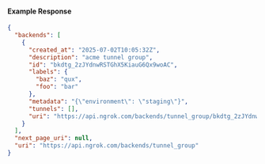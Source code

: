 <!-- Code generated for API Clients. DO NOT EDIT. -->

#### Example Response

```json
{
  "backends": [
    {
      "created_at": "2025-07-02T10:05:32Z",
      "description": "acme tunnel group",
      "id": "bkdtg_2zJYdnwRSTGhX5KiauG6Qx9woAC",
      "labels": {
        "baz": "qux",
        "foo": "bar"
      },
      "metadata": "{\"environment\": \"staging\"}",
      "tunnels": [],
      "uri": "https://api.ngrok.com/backends/tunnel_group/bkdtg_2zJYdnwRSTGhX5KiauG6Qx9woAC"
    }
  ],
  "next_page_uri": null,
  "uri": "https://api.ngrok.com/backends/tunnel_group"
}
```
